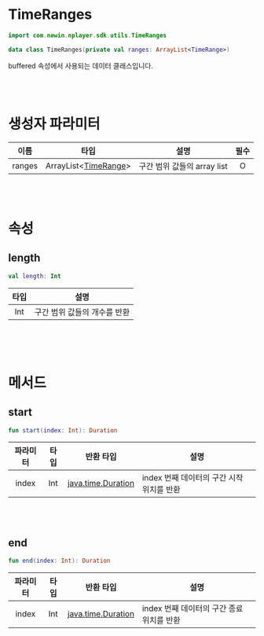 # TimeRanges

```kotlin
import com.newin.nplayer.sdk.utils.TimeRanges
```

```kotlin
data class TimeRanges(private val ranges: ArrayList<TimeRange>)
```

buffered 속성에서 사용되는 데이터 클래스입니다.

<br><br>
# 생성자 파라미터

|이름|타입|설명|필수|
|:--:|:--:|:--:|:--:|
|ranges|ArrayList\<[TimeRange](#timerange)\>|구간 범위 값들의 array list|O|

<br><br>
# 속성

## length
```kotlin
val length: Int
```
|타입|설명|
|:--:|:--:|
|Int|구간 범위 값들의 개수를 반환|

<br><br><br>
# 메서드

## start
```kotlin
fun start(index: Int): Duration
```
|파라미터|타입|반환 타입|설명|
|:--:|:--:|:--:|--|
|index|Int|[java.time.Duration](https://developer.android.com/reference/java/time/Duration)|index 번째 데이터의 구간 시작 위치를 반환|

<br><br>
## end
```kotlin
fun end(index: Int): Duration
```
|파라미터|타입|반환 타입|설명|
|:--:|:--:|:--:|--|
|index|Int|[java.time.Duration](https://developer.android.com/reference/java/time/Duration)|index 번째 데이터의 구간 종료 위치를 반환|
